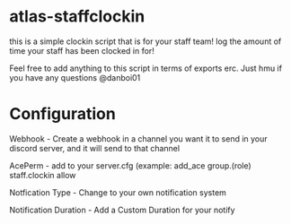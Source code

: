 # atlas-staffclockin

this is a simple clockin script that is for your staff team! log the amount of time your staff has been clocked in for!

Feel free to add anything to this script in terms of exports erc. Just hmu if you have any questions @danboi01

# Configuration

Webhook - Create a webhook in a channel you want it to send in your discord server, and it will send to that channel

AcePerm - add to your server.cfg (example: add_ace group.(role) staff.clockin allow

Notfication Type - Change to your own notification system

Notification Duration - Add a Custom Duration for your notify
